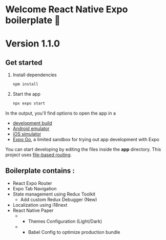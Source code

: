 # Welcome React Native Expo boilerplate 👋

# Version 1.1.0

## Get started

1. Install dependencies

    ```bash
    npm install
    ```

2. Start the app

    ```bash
    npx expo start
    ```

In the output, you'll find options to open the app in a

-   [development build](https://docs.expo.dev/develop/development-builds/introduction/)
-   [Android emulator](https://docs.expo.dev/workflow/android-studio-emulator/)
-   [iOS simulator](https://docs.expo.dev/workflow/ios-simulator/)
-   [Expo Go](https://expo.dev/go), a limited sandbox for trying out app development with Expo

You can start developing by editing the files inside the **app** directory. This project uses [file-based routing](https://docs.expo.dev/roboilerplateuter/introduction).

## Boilerplate contains :

-   React Expo Router
-   Expo Tab Navigation
-   State management using Redux Toolkit
    -   Add custom Redux Debugger (New)
-   Localization using i18next
-   React Native Paper
    -   -   Themes Configuration (Light/Dark)
    -   -   Babel Config to optimize production bundle
